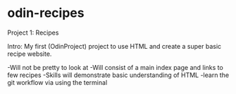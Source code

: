 # odin-recipes
Project 1: Recipes

Intro: My first (OdinProject) project to use HTML and create a super basic recipe website.

-Will not be pretty to look at
-Will consist of a main index page and links to few recipes
-Skills will demonstrate basic understanding of HTML
-learn the git workflow via using the terminal